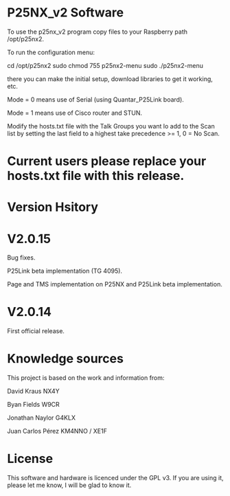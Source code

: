# P25NX_v2 Software

To use the p25nx_v2 program copy files to your Raspberry path /opt/p25nx2.

To run the configuration menu:

cd /opt/p25nx2
sudo chmod 755 p25nx2-menu
sudo ./p25nx2-menu

there you can make the initial setup, download libraries to get it working, etc.

Mode = 0 means use of Serial (using Quantar_P25Link board).

Mode = 1 means use of Cisco router and STUN.

Modify the hosts.txt file with the Talk Groups you want lo add to the Scan list by setting the last field to a highest take precedence >= 1, 0 = No Scan.

# Current users please replace your hosts.txt file with this release.

# Version Hsitory

# V2.0.15
Bug fixes.

P25Link beta implementation (TG 4095).

Page and TMS implementation on P25NX and P25Link beta implementation.

# V2.0.14
First official release.

# Knowledge sources

This project is based on the work and information from:

David Kraus NX4Y

Byan Fields W9CR

Jonathan Naylor G4KLX

Juan Carlos Pérez KM4NNO / XE1F

# License
This software and hardware is licenced under the GPL v3. If you are using it, please let me know, I will be glad to know it.

